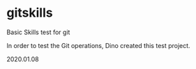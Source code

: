 # gitskills
Basic Skills test for git

In order to test the Git operations, Dino created this test project.

2020.01.08


